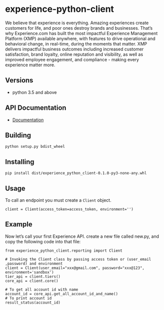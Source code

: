 # experience-python-client
We believe that experience is everything. Amazing experiences create customers for life, and poor ones destroy brands and businesses. That’s why Experience.com has built the most impactful Experience Management Platform (XMP) available anywhere, with features to drive operational and behavioral change, in real-time, during the moments that matter. XMP delivers impactful business outcomes including increased customer satisfaction, brand loyalty, online reputation and visibility, as well as improved employee engagement, and compliance - making every experience matter more.
## Versions
* python 3.5 and above
## API Documentation
* [Documentation](http://localhost:63342/experience-python-client/docs/api/index.html?_ijt=f8dh1n522cbe5ds0nagrobuilg)
## Building
`python setup.py bdist_wheel`
## Installing
`pip install dist/experience_python_client-0.1.0-py3-none-any.whl`
## Usage
To call an endpoint you must create a `Client` object.

`client = Client(access_token=access_token, environment='')`
    
## Example
Now let’s call your first Experience API. create a new file called new.py, and copy the following code into that file:

```from experience_python_client.constants import access_token
from experience_python_client.reporting import Client

# Invoking the Client class by passing access token or (user_email ,password) and environment
client = Client(user_email="xxx@gmail.com", password="xxx@123", environment='sandbox')
tier_api = client.tiers()
core_api = client.core()

# To get all account id with name
account_id = core_api.get_all_account_id_and_name()
# To print account id
result_status(account_id)
  